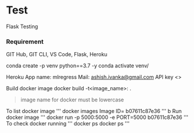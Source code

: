 # Test
Flask Testing

### Requirement
 GIT Hub, GIT CLI, VS Code, Flask, Heroku

 conda create -p venv python==3.7 -y
 conda activate venv/

 Heroku
 App name: mlregress
 Mail: ashish.ivanka@gmail.com
 API key <>

 Build docker image
 docker build -t<image_name>:<tagname> .
 > image name for docker must be lowercase

 To list docker image
 '''
 docker images
 Image ID= b07611c87e36
 '''
b
 Run docker image
 '''
 docker run -p 5000:5000 -e PORT=5000 b07611c87e36
 '''
 To check docker running
 '''
 docker ps
 docker ps <container id>
 '''